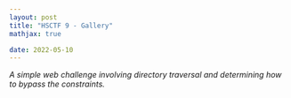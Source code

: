 ```yaml
---
layout: post
title: "HSCTF 9 - Gallery"
mathjax: true

date: 2022-05-10
---
```


*A simple web challenge involving directory traversal and determining how to bypass the constraints.*
